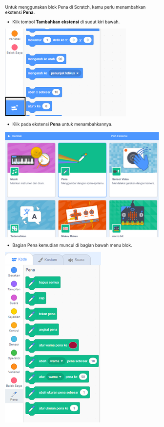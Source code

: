 Untuk menggunakan blok Pena di Scratch, kamu perlu menambahkan ekstensi **Pena**.

+ Klik tombol **Tambahkan ekstensi** di sudut kiri bawah.

![tambahkan tombol ekstensi yang disorot](images/add-extension-annotated.png)

+ Klik pada ekstensi **Pena** untuk menambahkannya.

![ekstensi pena disorot](images/click-pen-annotated.png)

+ Bagian Pena kemudian muncul di bagian bawah menu blok.

![blok ekstensi pena](images/pen-extension-blocks.png)